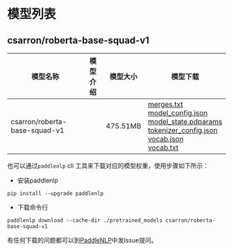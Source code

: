 #  模型列表

## csarron/roberta-base-squad-v1

| 模型名称 | 模型介绍 | 模型大小  | 模型下载 |
| --- | --- | --- | --- |
|csarron/roberta-base-squad-v1|  | 475.51MB | [merges.txt](https://bj.bcebos.com/paddlenlp/models/community/csarron/roberta-base-squad-v1/merges.txt)<br>[model_config.json](https://bj.bcebos.com/paddlenlp/models/community/csarron/roberta-base-squad-v1/model_config.json)<br>[model_state.pdparams](https://bj.bcebos.com/paddlenlp/models/community/csarron/roberta-base-squad-v1/model_state.pdparams)<br>[tokenizer_config.json](https://bj.bcebos.com/paddlenlp/models/community/csarron/roberta-base-squad-v1/tokenizer_config.json)<br>[vocab.json](https://bj.bcebos.com/paddlenlp/models/community/csarron/roberta-base-squad-v1/vocab.json)<br>[vocab.txt](https://bj.bcebos.com/paddlenlp/models/community/csarron/roberta-base-squad-v1/vocab.txt) |

也可以通过`paddlenlp` cli 工具来下载对应的模型权重，使用步骤如下所示：

* 安装paddlenlp

```shell
pip install --upgrade paddlenlp
```

* 下载命令行

```shell
paddlenlp download --cache-dir ./pretrained_models csarron/roberta-base-squad-v1
```

有任何下载的问题都可以到[PaddleNLP](https://github.com/PaddlePaddle/PaddleNLP)中发Issue提问。